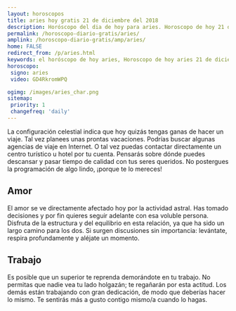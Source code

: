 ```yaml
---
layout: horoscopos
title: aries hoy gratis 21 de diciembre del 2018 
description: Horóscopo del dia de hoy para aries. Horoscopo de hoy 21 de diciembre del 2018. Las predicciones de amor, trabajo, vida personal gratis.
permalink: /horoscopo-diario-gratis/aries/
amplink: /horoscopo-diario-gratis/amp/aries/
home: FALSE
redirect_from: /p/aries.html
keywords: el horóscopo de hoy aries, Horoscopo de hoy aries 21 de diciembre del 2018,horóscopo del día,horoscopo del dia de hoy,horoscopo de hoy,horoscopo de hoy aries,aries hoy,signos zodiacales,horóscopo de hoy,horoscopos de hoy,horoscopo aries hoy,horoscopo de aries de hoy,horóscopo de hoy aries,horoscopos,aries de hoy,los horoscopos de hoy,aries de hoy,aries 21 de diciembre del 2018,signos zodiacales 2018, el horoscopo de hoy
horoscopo:
 signo: aries
 video: GD4RkromWPQ

ogimg: /images/aries_char.png
sitemap:
 priority: 1
 changefreq: 'daily'
---
```



La configuración celestial indica que hoy quizás tengas ganas de hacer un viaje. Tal vez planees unas prontas vacaciones. Podrías buscar algunas agencias de viaje en Internet. O tal vez puedas contactar directamente un centro turístico u hotel por tu cuenta. Pensarás sobre dónde puedes descansar y pasar tiempo de calidad con tus seres queridos. No postergues la programación de algo lindo, ¡porque te lo mereces!

## Amor

El amor se ve directamente afectado hoy por la actividad astral.  Has tomado decisiones y por fin quieres seguir adelante con esa voluble persona. Disfruta de la estructura y del equilibrio en esta relación, ya que ha sido un largo camino para los dos. Si surgen discusiones sin importancia: levántate, respira profundamente y aléjate un momento.

## Trabajo

Es posible que un superior te reprenda demorándote en tu trabajo. No permitas que nadie vea tu lado holgazán; te regañarán por esta actitud. Los demás están trabajando con gran dedicación, de modo que deberías hacer lo mismo. Te sentirás más a gusto contigo mismo/a cuando lo hagas.